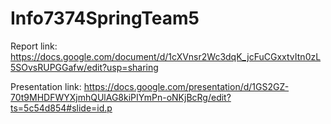 # Info7374SpringTeam5

Report link:
https://docs.google.com/document/d/1cXVnsr2Wc3dqK_jcFuCGxxtvItn0zL5SOvsRUPGGafw/edit?usp=sharing

Presentation link:
https://docs.google.com/presentation/d/1GS2GZ-70t9MHDFWYXjmhQUlAG8kiPIYmPn-oNKjBcRg/edit?ts=5c54d854#slide=id.p
